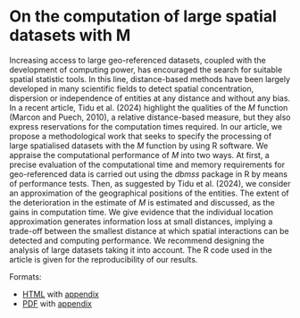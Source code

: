 # On the computation of large spatial datasets with M

  Increasing access to large geo-referenced datasets, coupled with the development of computing power, has encouraged the search for suitable spatial statistic tools. 
  In this line, distance-based methods have been largely developed in many scientific fields to detect spatial concentration, dispersion or independence of entities at any distance and without any bias. 
  In a recent article, Tidu et al. (2024) highlight the qualities of the *M* function (Marcon and Puech, 2010), a relative distance-based measure, but they also express reservations for the computation times required. 
  In our article, we propose a methodological work that seeks to specify the processing of large spatialised datasets with the *M* function by using R software. We appraise the computational performance of *M* into two ways. 
  At first, a precise evaluation of the computational time and memory requirements for geo-referenced data is carried out using the *dbmss* package in R by means of performance tests. 
  Then, as suggested by Tidu et al. (2024), we consider an approximation of the geographical positions of the entities. 
  The extent of the deterioration in the estimate of *M* is estimated and discussed, as the gains in computation time. 
  We give evidence that the individual location approximation generates information loss at small distances, implying a trade-off between the smallest distance at which spatial interactions can be detected and computing performance. 
  We recommend designing the analysis of large datasets taking it into account. 
  The R code used in the article is given for the reproducibility of our results.

Formats:

- [HTML](https://EricMarcon.github.io/MLargeDataSets/MLargeDataSets.html) with [appendix](https://EricMarcon.github.io/MLargeDataSets/Appendix.html) 
- [PDF](https://EricMarcon.github.io/MLargeDataSets/MLargeDataSets.pdf) with [appendix](https://EricMarcon.github.io/MLargeDataSets/Appendix.pdf) 
